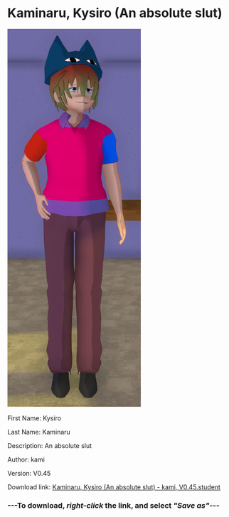 # Kaminaru, Kysiro (An absolute slut)

<img src = "https://raw.githubusercontent.com/Arbiter1223/Daigaku-Gurashi-Custom-Students/master/Students/Files/Kaminaru%2C%20Kysiro%20(An%20absolute%20slut).png">

First Name: Kysiro

Last Name: Kaminaru

Description: An absolute slut

Author: kami

Version: V0.45

Download link: <a href="https://raw.githubusercontent.com/Arbiter1223/Daigaku-Gurashi-Custom-Students/master/Students/Files/Kaminaru%2C%20Kysiro%20(An%20absolute%20slut)%20-%20kami%2C%20V0.45.student">Kaminaru, Kysiro (An absolute slut) - kami, V0.45.student</a>

### ---**To download, _right-click_ the link, and select _"Save as"_**---
